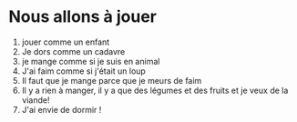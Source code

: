 # Nous allons à jouer

1. jouer comme un enfant
2. Je dors comme un cadavre
3. je mange comme si je suis en animal
4. J'ai faim comme si j'était un loup
5. Il faut que je mange parce que je meurs de faim
6. Il y a rien à manger, il y a que des légumes et des fruits et je veux de la viande! 
7. J'ai envie de dormir ! 
